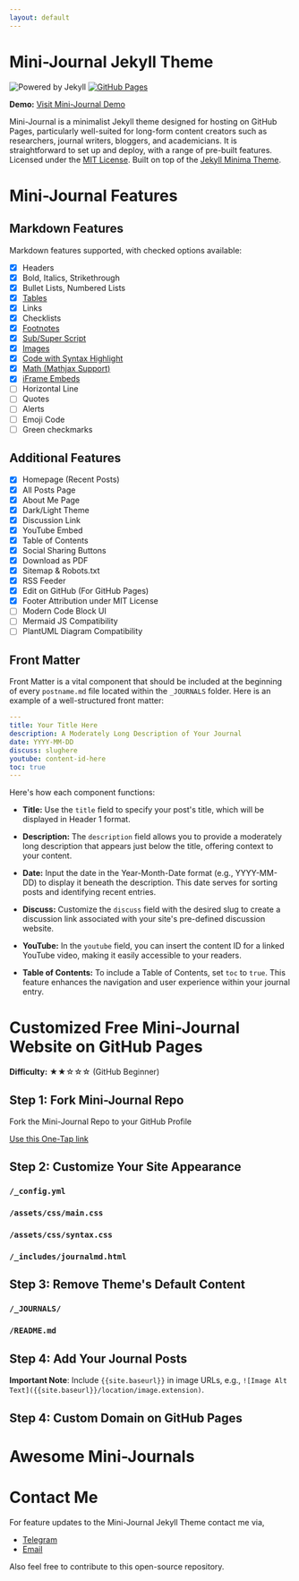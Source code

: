 ```yaml
---
layout: default
---
```


# Mini-Journal Jekyll Theme

![Powered by Jekyll](https://img.shields.io/badge/powered_by-Jekyll-yellow.svg)
[![GitHub Pages](https://img.shields.io/badge/github%20pages-121013?style=for-the-badge&logo=github&logoColor=white)](https://silvernberry.github.io/mini-journal)

**Demo:** [Visit Mini-Journal Demo](https://silvernberry.github.io/mini-journal)

Mini-Journal is a minimalist Jekyll theme designed for hosting on GitHub Pages, particularly well-suited for long-form content creators such as researchers, journal writers, bloggers, and academicians. It is straightforward to set up and deploy, with a range of pre-built features. Licensed under the [MIT License](https://opensource.org/license/mit). Built on top of the [Jekyll Minima Theme](post-excerpts).

# Mini-Journal Features

## Markdown Features

Markdown features supported, with checked options available:

- [x] Headers
- [x] Bold, Italics, Strikethrough
- [x] Bullet Lists, Numbered Lists
- [x] [Tables](https://docs.github.com/en/get-started/writing-on-github/working-with-advanced-formatting/organizing-information-with-tables)
- [x] Links
- [x] Checklists
- [x] [Footnotes](https://github.blog/changelog/2021-09-30-footnotes-now-supported-in-markdown-fields/)
- [x] [Sub/Super Script](https://gist.githubusercontent.com/bt5e/7507535/raw/7eaa015130b2b8b2372e41f81cc5c1c6a1407972/gistfile1.md)
- [x] [Images](#step-4--add-your-journal-posts)
- [x] [Code with Syntax Highlight](https://docs.github.com/en/get-started/writing-on-github/working-with-advanced-formatting/creating-and-highlighting-code-blocks)
- [x] [Math (Mathjax Support)](https://docs.github.com/en/get-started/writing-on-github/working-with-advanced-formatting/writing-mathematical-expressions)
- [x] [iFrame Embeds](https://css-tricks.com/embedded-content-in-markdown)
- [ ] Horizontal Line
- [ ] Quotes
- [ ] Alerts
- [ ] Emoji Code
- [ ] Green checkmarks 

## Additional Features

- [x] Homepage (Recent Posts)
- [x] All Posts Page
- [x] About Me Page
- [x] Dark/Light Theme
- [x] Discussion Link
- [x] YouTube Embed
- [x] Table of Contents
- [x] Social Sharing Buttons
- [x] Download as PDF
- [x] Sitemap & Robots.txt
- [x] RSS Feeder
- [x] Edit on GitHub (For GitHub Pages)
- [x] Footer Attribution under MIT License
- [ ] Modern Code Block UI
- [ ] Mermaid JS Compatibility
- [ ] PlantUML Diagram Compatibility

## Front Matter

Front Matter is a vital component that should be included at the beginning of every `postname.md` file located within the `_JOURNALS` folder. Here is an example of a well-structured front matter:

```yaml
---
title: Your Title Here
description: A Moderately Long Description of Your Journal
date: YYYY-MM-DD
discuss: slughere
youtube: content-id-here
toc: true
---
```

Here's how each component functions:

- **Title:** Use the `title` field to specify your post's title, which will be displayed in Header 1 format.

- **Description:** The `description` field allows you to provide a moderately long description that appears just below the title, offering context to your content.

- **Date:** Input the date in the Year-Month-Date format (e.g., YYYY-MM-DD) to display it beneath the description. This date serves for sorting posts and identifying recent entries.

- **Discuss:** Customize the `discuss` field with the desired slug to create a discussion link associated with your site's pre-defined discussion website.

- **YouTube:** In the `youtube` field, you can insert the content ID for a linked YouTube video, making it easily accessible to your readers.

- **Table of Contents:** To include a Table of Contents, set `toc` to `true`. This feature enhances the navigation and user experience within your journal entry.

# Customized Free Mini-Journal Website on GitHub Pages

**Difficulty:** ★★☆☆☆ (GitHub Beginner)

## Step 1: Fork Mini-Journal Repo

Fork the Mini-Journal Repo to your GitHub Profile

[Use this One-Tap link](https://github.com/silvernberry/mini-journal/fork)

## Step 2: Customize Your Site Appearance

### `/_config.yml`

### `/assets/css/main.css`

### `/assets/css/syntax.css`

### `/_includes/journalmd.html`

## Step 3: Remove Theme's Default Content

### `/_JOURNALS/`

### `/README.md`

## Step 4: Add Your Journal Posts

**Important Note**: Include `{{site.baseurl}}` in image URLs, e.g., `![Image Alt Text]({{site.baseurl}}/location/image.extension)`.

## Step 4: Custom Domain on GitHub Pages

# Awesome Mini-Journals

# Contact Me

For feature updates to the Mini-Journal Jekyll Theme contact me via,

- [Telegram](https://t.me/naveenjose02)
- [Email](mailto:silverberry622@gmail.com)

Also feel free to contribute to this open-source repository.